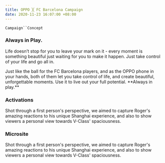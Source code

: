 ```yaml
---
title: OPPO ╳ FC Barcelona Campaign
date: 2020-11-23 16:07:00 +08:00
---
```


`Campaign``Concept`

<h3>Always in Play.</h3>

<p>Life doesn’t stop for you to leave your mark on it - every moment is something beautiful just waiting for you to make it happen. Just take control of your life and go all in.</p>

<p>Just like the ball for the FC Barcelona players, and as the OPPO phone in your hands, both of them let you take control of life, and create beautiful, unforgettable moments. Use it to live out your full potential.
**Always in play.**
</p>

<h3>Activations</h3>
<p>Shot through a first person's perspective, we aimed to capture Roger's amazing reactions to his unique Shanghai experience, and also to show viewers a personal view towards V-Class' spaciousness.</p>

<h3>Microsite</h3>

<p>Shot through a first person's perspective, we aimed to capture Roger's amazing reactions to his unique Shanghai experience, and also to show viewers a personal view towards V-Class' spaciousness.</p>

<!--<p><video width="100%" preload="metadata" controls="" autostart="0" loop="">
  <source src="https://s3.amazonaws.com/kitmeng.com/img/2019-v-class-roger-federer/01_1.mp4" type="video/mp4">
  Your browser does not support HTML5 video.
</video></p>-->

<div class="whitespace"></div>